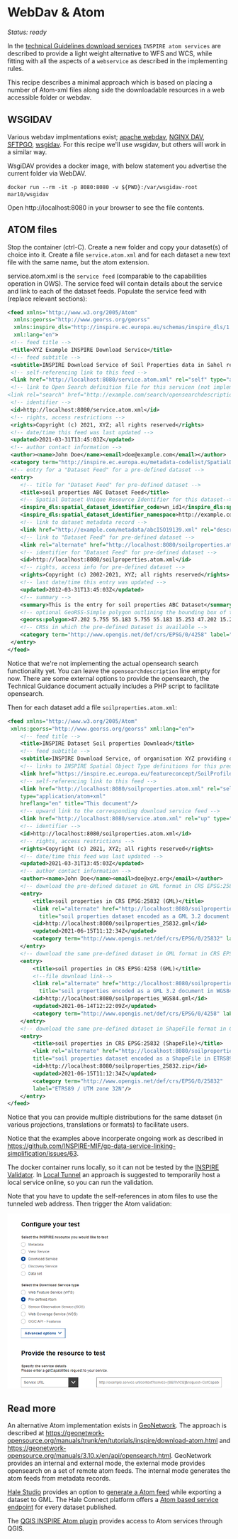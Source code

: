 # WebDav & Atom

*Status: ready*

In the [technical Guidelines download services](https://inspire.ec.europa.eu/documents/technical-guidance-implementation-inspire-download-services) `INSPIRE atom services` are described to provide a light weight alternative to WFS and WCS, while fitting with all the aspects of a `webservice` as described in the implementing rules. 

This recipe describes a minimal approach which is based on placing a number of Atom-xml files along side the downloadable resources in a web accessible folder or webdav. 

## WSGIDAV

Various webdav implmentations exist; [apache webdav](https://httpd.apache.org/docs/2.4/mod/mod_dav.html), [NGINX DAV](https://nginx.org/en/docs/http/ngx_http_dav_module.html), [SFTPGO](https://github.com/drakkan/sftpgo), [wsgidav](https://wsgidav.readthedocs.io/). For this recipe we'll use wsgidav, but others will work in a similar way.

WsgiDAV provides a docker image, with below statement you advertise the current folder via WebDAV.

```
docker run --rm -it -p 8080:8080 -v ${PWD}:/var/wsgidav-root mar10/wsgidav
```

Open http://localhost:8080 in your browser to see the file contents.

## ATOM files

Stop the container (ctrl-C). Create a new folder and copy your dataset(s) of choice into it. Create a file `service.atom.xml` and for each dataset a new text file with the same name, but the atom extension.

service.atom.xml is the `service feed` (comparable to the capabilities operation in OWS). The service feed will contain details about the service and link to each of the dataset feeds. Populate the service feed with (replace relevant sections):

```xml
<feed xmlns="http://www.w3.org/2005/Atom"
  xmlns:georss="http://www.georss.org/georss" 
  xmlns:inspire_dls="http://inspire.ec.europa.eu/schemas/inspire_dls/1.0" 
  xml:lang="en">
 <!-- feed title -->
 <title>XYZ Example INSPIRE Download Service</title>
 <!-- feed subtitle -->
 <subtitle>INSPIRE Download Service of Soil Properties data in Sahel region</subtitle>
 <!-- self-referencing link to this feed -->
 <link href="http://localhost:8080/service.atom.xml" rel="self" type="application/atom+xml"  hreflang="en" title="This document"/>
 <!-- link to Open Search definition file for this servicen (not implemented) 
<link rel="search" href="http://example.com/search/opensearchdescription.xml" type="application/opensearchdescription+xml" title="Open Search Description for XYZ download service"/> -->
 <!-- identifier -->
 <id>http://localhost:8080/service.atom.xml</id>
 <!-- rights, access restrictions -->
 <rights>Copyright (c) 2021, XYZ; all rights reserved</rights>
 <!-- date/time this feed was last updated -->
 <updated>2021-03-31T13:45:03Z</updated>
 <!-- author contact information -->
 <author><name>John Doe</name><email>doe@example.com</email></author>
 <category term="http://inspire.ec.europa.eu/metadata-codelist/SpatialDataServiceCategory/infoFeatureAccessService" scheme="http://inspire.ec.europa.eu/metadata-codelist/SpatialDataServiceCategory"/>
 <!-- entry for a "Dataset Feed" for a pre-defined dataset -->
 <entry>
    <!-- title for "Dataset Feed" for pre-defined dataset -->
    <title>soil properties ABC Dataset Feed</title>
    <!-- Spatial Dataset Unique Resource Identifier for this dataset-->
    <inspire_dls:spatial_dataset_identifier_code>wn_id1</inspire_dls:spatial_dataset_identifier_code> 
    <inspire_dls:spatial_dataset_identifier_namespace>http://example.com/</inspire_dls:spatial_dataset_identifier_namespace>
    <!-- link to dataset metadata record -->
    <link href="http://example.com/metadata/abcISO19139.xml" rel="describedby" type="application/xml"/>
    <!-- link to "Dataset Feed" for pre-defined dataset -->
    <link rel="alternate" href="http://localhost:8080/soilproperties.atom.xml" type="application/atom+xml"  hreflang="en" title="Feed containing the soil properties data"/>
    <!-- identifier for "Dataset Feed" for pre-defined dataset -->
    <id>http://localhost:8080/soilproperties.atom.xml</id>
    <!-- rights, access info for pre-defined dataset -->
    <rights>Copyright (c) 2002-2021, XYZ; all rights reserved</rights>
    <!-- last date/time this entry was updated -->
    <updated>2012-03-31T13:45:03Z</updated>
    <!-- summary -->
    <summary>This is the entry for soil properties ABC Dataset</summary>
    <!-- optional GeoRSS-Simple polygon outlining the bounding box of the pre-defined dataset described by the entry. Must be lat lon -->
    <georss:polygon>47.202 5.755 55.183 5.755 55.183 15.253 47.202 15.253 47.202 5.755</georss:polygon>
    <!-- CRSs in which the pre-defined Dataset is available -->
    <category term="http://www.opengis.net/def/crs/EPSG/0/4258" label="ETRS89"/>
 </entry>
</feed>
```

Notice that we're not implementing the actual opensearch search functionality yet. You can leave the `opensearchdescription` line empty for now. There are some external options to provide the opensearch, the Technical Guidance document actually includes a PHP script to facilitate opensearch.

Then for each dataset add a file `soilproperties.atom.xml`:

```xml
<feed xmlns="http://www.w3.org/2005/Atom"
 xmlns:georss="http://www.georss.org/georss" xml:lang="en">
    <!-- feed title -->
    <title>INSPIRE Dataset Soil properties Download</title>
    <!-- feed subtitle -->
    <subtitle>INSPIRE Download Service, of organisation XYZ providing dataset Soil Properties</subtitle>
    <!-- links to INSPIRE Spatial Object Type definitions for this predefined dataset -->
    <link href="https://inspire.ec.europa.eu/featureconcept/SoilProfile" rel="describedby" type="text/html"/>
    <!-- self-referencing link to this feed -->
    <link href="http://localhost:8080/soilproperties.atom.xml" rel="self" 
    type="application/atom+xml"
    hreflang="en" title="This document"/>
    <!-- upward link to the corresponding download service feed -->
    <link href="http://localhost:8080/service.atom.xml" rel="up" type="application/atom+xml" hreflang="en" title="The parent service feed document"/>
    <!-- identifier -->
    <id>http://localhost:8080/soilproperties.atom.xml</id>
    <!-- rights, access restrictions -->
    <rights>Copyright (c) 2021, XYZ; all rights reserved</rights>
    <!-- date/time this feed was last updated -->
    <updated>2021-03-31T13:45:03Z</updated>
    <!-- author contact information -->
    <author><name>John Doe</name><email>doe@xyz.org</email></author>
    <!-- download the pre-defined dataset in GML format in CRS EPSG:25832 --> 
    <entry>
        <title>soil properties in CRS EPSG:25832 (GML)</title>
        <link rel="alternate" href="http://localhost:8080/soilproperties_25832.gml" type="application/gml+xml;version=3.2" hreflang="en" length="34987" 
          title="soil properties dataset encoded as a GML 3.2 document in ETRS89 UTM zone 32N (http://www.opengis.net/def/crs/EPSG/0/25832)"/>
        <id>http://localhost:8080/soilproperties_25832.gml</id>
        <updated>2021-06-15T11:12:34Z</updated>
        <category term="http://www.opengis.net/def/crs/EPSG/0/25832" label="ETRS89 / UTM zone 32N"/>
    </entry>
    <!-- download the same pre-defined dataset in GML format in CRS EPSG:4258-->
    <entry>
        <title>soil properties in CRS EPSG:4258 (GML)</title>
        <!--file download link-->
        <link rel="alternate" href="http://localhost:8080/soilproperties_WGS84.gml" type="application/gml+xml;version=3.2" hreflang="en" length="37762" 
          title="soil properties encoded as a GML 3.2 document in WGS84 geographic coordinates (http://www.opengis.net/def/crs/OGC/1.3/CRS84)"/>
        <id>http://localhost:8080/soilproperties_WGS84.gml</id>
        <updated>2021-06-14T12:22:09Z</updated>
        <category term="http://www.opengis.net/def/crs/EPSG/0/4258" label="ETRS89"/>
    </entry>
    <!-- download the same pre-defined dataset in ShapeFile format in CRS EPSG:25832, ShapeFile is in a single zip archive.-->
    <entry>
        <title>soil properties in CRS EPSG:25832 (ShapeFile)</title>
        <link rel="alternate" href="http://localhost:8080/soilproperties_25832.zip" type="application/xshapefile" hreflang="en" length="89274" 
        title="soil properties dataset encoded as a ShapeFile in ETRS89 UTM zone 32N (http://www.opengis.net/def/crs/EPSG/0/25832)"/>
        <id>http://localhost:8080/soilproperties_25832.zip</id>
        <updated>2021-06-15T11:12:34Z</updated>
        <category term="http://www.opengis.net/def/crs/EPSG/0/25832" 
        label="ETRS89 / UTM zone 32N"/>
    </entry>
</feed>
```

Notice that you can provide multiple distributions for the same dataset (in various projections, translations or formats) to facilitate users.

Notice that the examples above incorperate ongoing work as described in https://github.com/INSPIRE-MIF/gp-data-service-linking-simplification/issues/63.

The docker container runs locally, so it can not be tested by the [INSPIRE Validator](https://inspire.ec.europa.eu/validator/test-selection/index.html). 
In [Local Tunnel](../utils/localtunnel.md) an approach is suggested to temporarily host a local service online, so you can run the validation.

Note that you have to update the self-references in atom files to use the tunneled web address. Then trigger the Atom validation:

![trigger the atom test](img/atom-test.png)

## Read more

An alternative Atom implementation exists in [GeoNetwork](https://geonetwork-opensource.org/). The approach is described at https://geonetwork-opensource.org/manuals/trunk/en/tutorials/inspire/download-atom.html and https://geonetwork-opensource.org/manuals/3.10.x/en/api/opensearch.html. GeoNetwork provides an internal and external mode, the external mode provides opensearch on a set of remote atom feeds. The internal mode generates the atom feeds from metadata records.

[Hale Studio](http://halestudio.org) provides an option to [generate a Atom feed](http://help.halestudio.org/latest/index.jsp?topic=%2Feu.esdihumboldt.hale.doc.user%2Fhtml%2Freference%2Fexport%2Finspiregml_data.html&resultof%3D%2522%2561%2574%256f%256d%2522%2520) while exporting a dataset to GML. The Hale Connect platform offers a [Atom based service endpoint](https://help.wetransform.to/docs/references/data/2018-03-07-reference-data-download-services) for every dataset published.

The [QGIS INSPIRE Atom plugin](https://plugins.qgis.org/plugins/inspireatomclient/) provides access to Atom services through QGIS.
